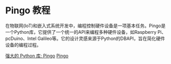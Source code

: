# Pingo 教程

<show-structure depth="3"/>

在物联网(IoT)和嵌入式系统开发中，编程控制硬件设备是一项基本任务。Pingo是一个Python库，它提供了一个统一的API来编程多种硬件设备，如Raspberry Pi、pcDuino、Intel Galileo等。它的设计灵感来源于Python的DBAPI，旨在简化硬件设备的编程过程。


<seealso>
<category ref="ref_docs">
    <a href="https://mp.weixin.qq.com/s/8hTf6S75dMWA933wxkdrCw">强大的 Python 库: Pingo</a>
</category>
<category ref="ref_github">
    <a href="https://github.com/pingo-io/pingo-py">Pingo</a>
</category>
<category ref="ref_issues">
</category>
<category ref="ref_hf">
</category>
<category ref="ref_ms">
</category>
</seealso>

